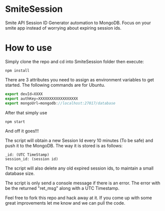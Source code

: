 # SmiteSession
Smite API Session ID Generator automation to MongoDB.  Focus on your smite app instead of worrying about expiring session ids.

# How to use
Simply clone the repo and cd into SmiteSession folder then execute:

```
npm install
```

There are 3 attributes you need to assign as environment variables to get started.
The following commands are for Ubuntu.

```javascript
export devId=XXXX
export authKey=XXXXXXXXXXXXXXXXXX
export mongoUrl=mongodb://localhost:27017/database
```

After that simply use

```
npm start
```

And off it goes!!!

The script will obtain a new Session Id every 10 minutes (To be safe) and push
it to the MongoDB. The way it is stored is as follows:

```
_id: (UTC TimeStamp)
session_id: (session id)
```

The script will also delete any old expired session ids, to maintain
a small database size.

The script is only send a console message if there is an error.
The error with be the returned "ret_msg" along with a UTC Timestamp.

Feel free to fork this repo and hack away at it.  If you come up with some
great improvements let me know and we can pull the code.
